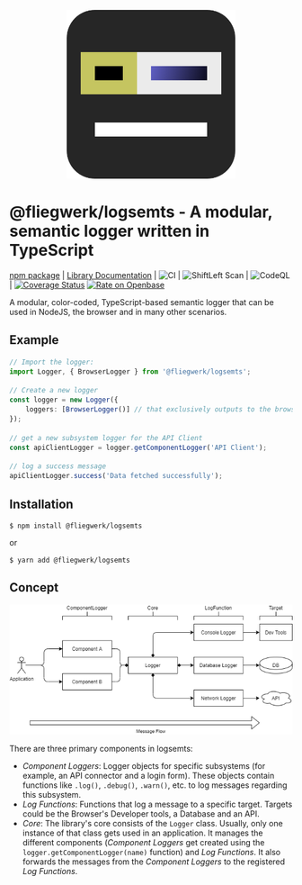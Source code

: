 <p align="center">
<img alt="LogSemTS Logo" height="300" src="assets/logo.png" />
</p>

# @fliegwerk/logsemts - A modular, semantic logger written in TypeScript

[npm package](https://npmjs.com/package/@fliegwerk/logsemts)
| [Library Documentation](https://fliegwerk.github.io/logsemts)
| ![CI](https://github.com/fliegwerk/logsemts/workflows/CI/badge.svg)
| ![ShiftLeft Scan](https://github.com/fliegwerk/logsemts/workflows/ShiftLeft%20Scan/badge.svg)
| ![CodeQL](https://github.com/fliegwerk/logsemts/workflows/CodeQL/badge.svg)
| [![Coverage Status](https://coveralls.io/repos/github/fliegwerk/logsemts/badge.svg?branch=master)](https://coveralls.io/github/fliegwerk/logsemts?branch=master)
[![Rate on Openbase](https://badges.openbase.io/js/rating/@fliegwerk/logsemts.svg)](https://openbase.io/js/@fliegwerk/logsemts?utm_source=embedded&utm_medium=badge&utm_campaign=rate-badge)

A modular, color-coded, TypeScript-based semantic logger that can be used in NodeJS, the browser and in many other scenarios.

## Example

```ts
// Import the logger:
import Logger, { BrowserLogger } from '@fliegwerk/logsemts';

// Create a new logger
const logger = new Logger({
	loggers: [BrowserLogger()] // that exclusively outputs to the browser dev tools
});

// get a new subsystem logger for the API Client
const apiClientLogger = logger.getComponentLogger('API Client');

// log a success message
apiClientLogger.success('Data fetched successfully');
```

## Installation

```shell script
$ npm install @fliegwerk/logsemts
```

or

```shell script
$ yarn add @fliegwerk/logsemts
```

## Concept

![Concept Overview Diagram](assets/drawio/concept-overview.png)

There are three primary components in logsemts:

- _Component Loggers_: Logger objects for specific subsystems (for example, an API connector and a login form).
  These objects contain functions like `.log()`, `.debug()`, `.warn()`, etc. to log messages regarding this subsystem.
- _Log Functions_: Functions that log a message to a specific target. Targets could be the Browser's Developer tools, a
  Database and an API.
- _Core_: The library's core consists of the `Logger` class. Usually, only one instance of that class gets used in an
  application. It manages the different components (_Component Loggers_ get created using the
  `logger.getComponentLogger(name)` function) and _Log Functions_. It also forwards the messages from the _Component
  Loggers_ to the registered _Log Functions_.
